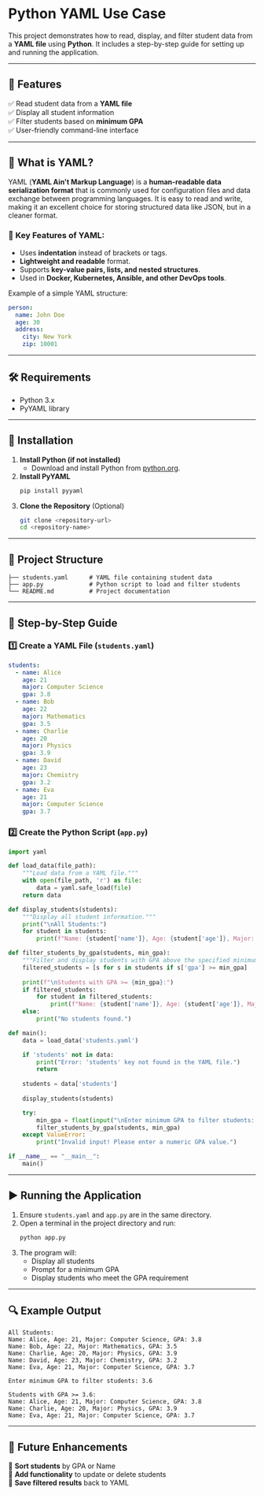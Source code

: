 # Python YAML Use Case  

This project demonstrates how to read, display, and filter student data from a **YAML file** using **Python**. It includes a step-by-step guide for setting up and running the application.

---

## 📌 Features  
✅ Read student data from a **YAML file**  
✅ Display all student information  
✅ Filter students based on **minimum GPA**  
✅ User-friendly command-line interface  

---

## 📖 What is YAML?  
YAML (**YAML Ain't Markup Language**) is a **human-readable data serialization format** that is commonly used for configuration files and data exchange between programming languages. It is easy to read and write, making it an excellent choice for storing structured data like JSON, but in a cleaner format.

### 🔹 Key Features of YAML:
- Uses **indentation** instead of brackets or tags.
- **Lightweight and readable** format.
- Supports **key-value pairs, lists, and nested structures**.
- Used in **Docker, Kubernetes, Ansible, and other DevOps tools**.

Example of a simple YAML structure:
```yaml
person:
  name: John Doe
  age: 30
  address:
    city: New York
    zip: 10001
```

---

## 🛠️ Requirements  
- Python 3.x  
- PyYAML library  

---

## 🔧 Installation  

1. **Install Python (if not installed)**  
   - Download and install Python from [python.org](https://www.python.org/).  
2. **Install PyYAML**  
   ```sh
   pip install pyyaml
   ```
3. **Clone the Repository** (Optional)  
   ```sh
   git clone <repository-url>
   cd <repository-name>
   ```

---

## 📂 Project Structure  
```
├── students.yaml      # YAML file containing student data
├── app.py             # Python script to load and filter students
└── README.md          # Project documentation
```

---

## 📄 Step-by-Step Guide  

### **1️⃣ Create a YAML File (`students.yaml`)**  
```yaml
students:
  - name: Alice
    age: 21
    major: Computer Science
    gpa: 3.8
  - name: Bob
    age: 22
    major: Mathematics
    gpa: 3.5
  - name: Charlie
    age: 20
    major: Physics
    gpa: 3.9
  - name: David
    age: 23
    major: Chemistry
    gpa: 3.2
  - name: Eva
    age: 21
    major: Computer Science
    gpa: 3.7
```

### **2️⃣ Create the Python Script (`app.py`)**  
```python
import yaml

def load_data(file_path):
    """Load data from a YAML file."""
    with open(file_path, 'r') as file:
        data = yaml.safe_load(file)
    return data

def display_students(students):
    """Display all student information."""
    print("\nAll Students:")
    for student in students:
        print(f"Name: {student['name']}, Age: {student['age']}, Major: {student['major']}, GPA: {student['gpa']}")

def filter_students_by_gpa(students, min_gpa):
    """Filter and display students with GPA above the specified minimum."""
    filtered_students = [s for s in students if s['gpa'] >= min_gpa]
    
    print(f"\nStudents with GPA >= {min_gpa}:")
    if filtered_students:
        for student in filtered_students:
            print(f"Name: {student['name']}, Age: {student['age']}, Major: {student['major']}, GPA: {student['gpa']}")
    else:
        print("No students found.")

def main():
    data = load_data('students.yaml')

    if 'students' not in data:
        print("Error: 'students' key not found in the YAML file.")
        return
    
    students = data['students']
    
    display_students(students)

    try:
        min_gpa = float(input("\nEnter minimum GPA to filter students: "))
        filter_students_by_gpa(students, min_gpa)
    except ValueError:
        print("Invalid input! Please enter a numeric GPA value.")

if __name__ == "__main__":
    main()
```

---

## ▶️ Running the Application  

1. Ensure `students.yaml` and `app.py` are in the same directory.  
2. Open a terminal in the project directory and run:  
   ```sh
   python app.py
   ```
3. The program will:  
   - Display all students  
   - Prompt for a minimum GPA  
   - Display students who meet the GPA requirement  

---

## 🔍 Example Output  

```
All Students:
Name: Alice, Age: 21, Major: Computer Science, GPA: 3.8
Name: Bob, Age: 22, Major: Mathematics, GPA: 3.5
Name: Charlie, Age: 20, Major: Physics, GPA: 3.9
Name: David, Age: 23, Major: Chemistry, GPA: 3.2
Name: Eva, Age: 21, Major: Computer Science, GPA: 3.7

Enter minimum GPA to filter students: 3.6

Students with GPA >= 3.6:
Name: Alice, Age: 21, Major: Computer Science, GPA: 3.8
Name: Charlie, Age: 20, Major: Physics, GPA: 3.9
Name: Eva, Age: 21, Major: Computer Science, GPA: 3.7
```

---

## 🎯 Future Enhancements  
🔹 **Sort students** by GPA or Name  
🔹 **Add functionality** to update or delete students  
🔹 **Save filtered results** back to YAML  


